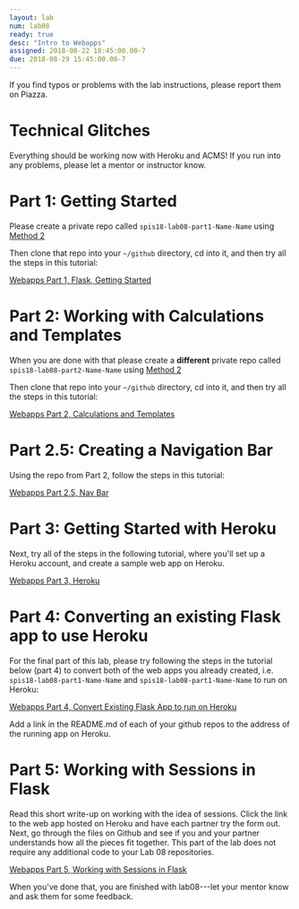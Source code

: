 ```yaml
---
layout: lab
num: lab08
ready: true
desc: "Intro to Webapps"
assigned: 2018-08-22 18:45:00.00-7
due: 2018-08-29 15:45:00.00-7
---
```


If you find typos or problems with the lab instructions, please report them on Piazza.

# Technical Glitches

Everything should be working now with Heroku and ACMS! If you run into any problems, please let a mentor or instructor know. 


# Part 1: Getting Started

Please create a private repo called `spis18-lab08-part1-Name-Name` using [Method 2](/topics/github_create_repo/)

Then clone that repo into your `~/github` directory, cd into it, and then try all the steps in this tutorial:

[Webapps Part 1, Flask, Getting Started](/webapps/webapps-intro-part-1-flask-getting-started/)


# Part 2: Working with Calculations and Templates

When you are done with that please create a **different** private repo called `spis18-lab08-part2-Name-Name` using [Method 2](/topics/github_create_repo/)

Then clone that repo into your `~/github` directory, cd into it, and then try all the steps in this tutorial:

[Webapps Part 2, Calculations and Templates](/webapps/webapps-intro-part-2/)

# Part 2.5: Creating a Navigation Bar

Using the repo from Part 2, follow the steps in this tutorial:

[Webapps Part 2.5, Nav Bar](/webapps/webapps-intro-part-2-5/)

# Part 3: Getting Started with Heroku

Next, try all of the steps in the following tutorial, where you'll set up a Heroku account, and create a
sample web app on Heroku.

[Webapps Part 3, Heroku](/webapps/webapps-intro-part-3/)

# Part 4: Converting an existing Flask app to use Heroku

For the final part of this lab, please try following the steps in the tutorial below (part 4) to convert both of the web 
apps you already created, i.e.  `spis18-lab08-part1-Name-Name` and `spis18-lab08-part1-Name-Name` to run on Heroku:

[Webapps Part 4, Convert Existing Flask App to run on Heroku](/webapps/webapps-intro-part-4/)

Add a link in the README.md of each of your github repos to the address of the running app on Heroku.

# Part 5: Working with Sessions in Flask

Read this short write-up on working with the idea of sessions. Click the link to the web app hosted on Heroku and have each partner try the form out. Next, go through the files on Github and see if you and your partner understands how all the pieces fit together. This part of the lab does not require any additional code to your Lab 08 repositories.

[Webapps Part 5, Working with Sessions in Flask](/webapps/webapps-intro-part-5/)

When you've done that, you are finished with lab08---let your mentor know and ask them for some feedback.

